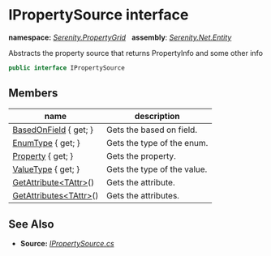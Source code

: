 # IPropertySource interface
**namespace:** *[Serenity.PropertyGrid](../README.md#serenity.propertygrid-namespace)*   **assembly**: *[Serenity.Net.Entity](../README.md)*

Abstracts the property source that returns PropertyInfo and some other info

```csharp
public interface IPropertySource
```

## Members

| name | description |
| --- | --- |
| [BasedOnField](IPropertySource/BasedOnField.md) { get; } | Gets the based on field. |
| [EnumType](IPropertySource/EnumType.md) { get; } | Gets the type of the enum. |
| [Property](IPropertySource/Property.md) { get; } | Gets the property. |
| [ValueType](IPropertySource/ValueType.md) { get; } | Gets the type of the value. |
| [GetAttribute&lt;TAttr&gt;](IPropertySource/GetAttribute.md)() | Gets the attribute. |
| [GetAttributes&lt;TAttr&gt;](IPropertySource/GetAttributes.md)() | Gets the attributes. |

## See Also

* **Source:** *[IPropertySource.cs](https://github.com/serenity-is/Serenity/blob/master/src/Serenity.Net.Entity/PropertyGrid/IPropertySource.cs)*